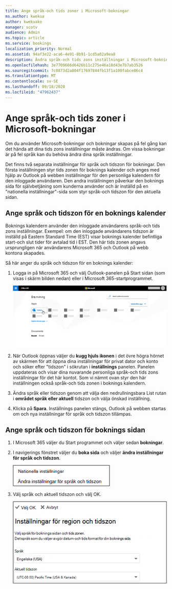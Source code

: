 ```yaml
---
title: Ange språk-och tids zoner i Microsoft-bokningar
ms.author: kwekua
author: kwekuako
manager: scotv
audience: Admin
ms.topic: article
ms.service: bookings
localization_priority: Normal
ms.assetid: 94af3e22-aca6-4e91-8b91-1cd5a02a9ea8
description: Ändra språk-och tids zons inställningar i Microsoft-bokningar. Om bokningarna skapas på fel tid kan det bero på att den inte är aktive rad.
ms.openlocfilehash: 3e7709666d6426b11c275e46a18d43e7b7ab3526
ms.sourcegitcommit: 7c0873d2a804f17697844fb13f1a100fabce86c4
ms.translationtype: MT
ms.contentlocale: sv-SE
ms.lasthandoff: 09/18/2020
ms.locfileid: "47962437"
---
```

# <a name="set-language-and-time-zones-in-microsoft-bookings"></a>Ange språk-och tids zoner i Microsoft-bokningar

Om du använder Microsoft-bokningar och bokningar skapas på fel gång kan det hända att dina tids zons inställningar måste ändras. Om vissa bokningar är på fel språk kan du behöva ändra dina språk inställningar.

Det finns två separata inställningar för språk och tidszon för bokningar. Den första inställningen styr tids zonen för boknings kalender och anges med hjälp av Outlook på webben inställningar för den personliga kalendern för den inloggade användaren. Den andra inställningen påverkar den boknings sida för självbetjäning som kunderna använder och är inställd på en "nationella inställningar"-sida som styr språk-och tidszon för den aktuella sidan.

## <a name="setting-language-and-time-zone-for-a-booking-calendar"></a>Ange språk och tidszon för en boknings kalender

Boknings kalendern använder den inloggade användarens språk-och tids zons inställningar. Exempel: om den inloggade användarens tidszon är inställd på Eastern Standard Time (EST) visar boknings kalender befintliga start-och slut tider för avtalad tid i EST. Den här tids zonen angavs ursprungligen när användarens Microsoft 365 och Outlook på webb kontona skapades.

Så här anger du språk och tidszon för en boknings kalender:

1. Logga in på Microsoft 365 och välj Outlook-panelen på Start sidan (som visas i skärm bilden nedan) eller i Microsoft 365-startprogrammet.

   ![Bild av Outlook-panelen på Microsoft 365-Sidan](../media/bookings-outlook-tile.png)

1. När Outlook öppnas väljer du **kugg hjuls ikonen** i det övre högra hörnet av skärmen för att öppna dina inställningar för privat dator och konto och söker efter "tidszon" i sökrutan i **inställnings** panelen. Panelen uppdateras och visar dina nuvarande personliga språk-och tids zons inställningar för det här kontot. Som vi nämnt ovan styr den här inställningen också språk-och tids zonen i boknings kalendern.

1. Ändra språk eller tidszon genom att välja den nedrullningsbara List rutan i **området språk eller aktuell** tidszon och välja önskad inställning.

1. Klicka på **Spara**. Inställnings panelen stängs, Outlook på webben startas om och nya inställningar för språk och tidszon tillämpas.

## <a name="setting-the-language-and-time-zone-for-the-booking-page"></a>Ange språk och tidszon för boknings sidan

1. I Microsoft 365 väljer du Start programmet och väljer sedan **bokningar**.

1. I navigerings fönstret väljer du **boka sida** och väljer **ändra inställningar för språk och tidszon**.

   ![Skärm bild: länken Ändra språk-och tids zons inställningar](../media/bookings-region-language-timezone-settings.png)

1. Välj språk och aktuell tidszon och välj OK.

   ![Skärm bild: språk-och tids zons inställningar](../media/bookings-region-timezone-settings.png)

